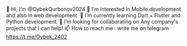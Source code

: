 👋 Hi, I’m @OybekQurbonov2024
👀 I’m interested in Mobile development and also in web development.
🌱 I’m currently learning Dart + Flutter and Python development.
💞️ I’m looking for collaborating on Any company's projects that I can help!
📫 How to reach me : write me on telegram https://t.me/Oybek_2402
